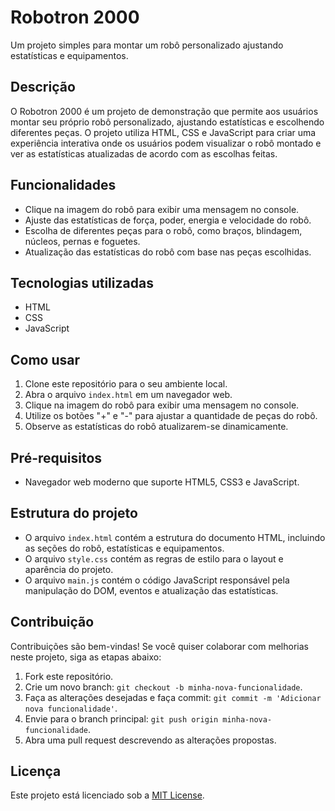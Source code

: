 # Robotron 2000

Um projeto simples para montar um robô personalizado ajustando estatísticas e equipamentos.

## Descrição

O Robotron 2000 é um projeto de demonstração que permite aos usuários montar seu próprio robô personalizado, ajustando estatísticas e escolhendo diferentes peças. O projeto utiliza HTML, CSS e JavaScript para criar uma experiência interativa onde os usuários podem visualizar o robô montado e ver as estatísticas atualizadas de acordo com as escolhas feitas.

## Funcionalidades

- Clique na imagem do robô para exibir uma mensagem no console.
- Ajuste das estatísticas de força, poder, energia e velocidade do robô.
- Escolha de diferentes peças para o robô, como braços, blindagem, núcleos, pernas e foguetes.
- Atualização das estatísticas do robô com base nas peças escolhidas.

## Tecnologias utilizadas

- HTML
- CSS
- JavaScript

## Como usar

1. Clone este repositório para o seu ambiente local.
2. Abra o arquivo `index.html` em um navegador web.
3. Clique na imagem do robô para exibir uma mensagem no console.
4. Utilize os botões "+" e "-" para ajustar a quantidade de peças do robô.
5. Observe as estatísticas do robô atualizarem-se dinamicamente.

## Pré-requisitos

- Navegador web moderno que suporte HTML5, CSS3 e JavaScript.

## Estrutura do projeto

- O arquivo `index.html` contém a estrutura do documento HTML, incluindo as seções do robô, estatísticas e equipamentos.
- O arquivo `style.css` contém as regras de estilo para o layout e aparência do projeto.
- O arquivo `main.js` contém o código JavaScript responsável pela manipulação do DOM, eventos e atualização das estatísticas.

## Contribuição

Contribuições são bem-vindas! Se você quiser colaborar com melhorias neste projeto, siga as etapas abaixo:

1. Fork este repositório.
2. Crie um novo branch: `git checkout -b minha-nova-funcionalidade`.
3. Faça as alterações desejadas e faça commit: `git commit -m 'Adicionar nova funcionalidade'`.
4. Envie para o branch principal: `git push origin minha-nova-funcionalidade`.
5. Abra uma pull request descrevendo as alterações propostas.

## Licença

Este projeto está licenciado sob a [MIT License](LICENSE).
